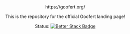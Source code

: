 <div align="center">
  https://goofert.org/

  This is the repository for the official Goofert landing page!
  
  Status: [![Better Stack Badge](https://uptime.betterstack.com/status-badges/v1/monitor/1npib.svg)](https://uptime.betterstack.com/?utm_source=status_badge)
</div>
